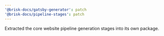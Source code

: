 ```yaml
---
'@brisk-docs/gatsby-generator': patch
'@brisk-docs/pipeline-stages': patch
---
```


Extracted the core website pipeline generation stages into its own package.
